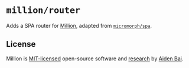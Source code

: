 # `million/router`

Adds a SPA router for [Million](https://github.com/aidenybai/million), adapted from [`micromorph/spa`](https://github.com/natemoo-re/micromorph/blob/main/src/spa.ts).

## License

Million is [MIT-licensed](https://github.com/aidenybai/million/blob/main/LICENSE) open-source software and [research](https://arxiv.org/abs/2202.08409) by [Aiden Bai](https://aidenybai.com).
